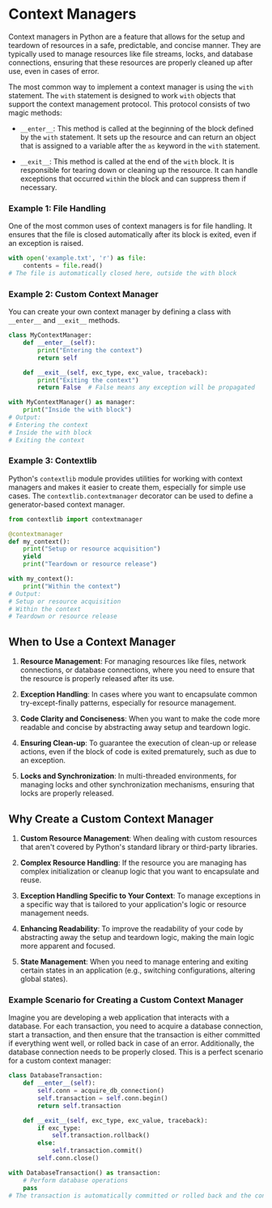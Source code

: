 # Context Managers

Context managers in Python are a feature that allows for the setup and teardown of resources in a safe, predictable, and concise manner. They are typically used to manage resources like file streams, locks, and database connections, ensuring that these resources are properly cleaned up after use, even in cases of error.

The most common way to implement a context manager is using the `with` statement. The `with` statement is designed to work `with` objects that support the context management protocol. This protocol consists of two magic methods:

- `__enter__`: This method is called at the beginning of the block defined by the `with` statement. It sets up the resource and can return an object that is assigned to a variable after the `as` keyword in the `with` statement.

- `__exit__`: This method is called at the end of the `with` block. It is responsible for tearing down or cleaning up the resource. It can handle exceptions that occurred `with`in the block and can suppress them if necessary.

### Example 1: File Handling

One of the most common uses of context managers is for file handling. It ensures that the file is closed automatically after its block is exited, even if an exception is raised.

```python
with open('example.txt', 'r') as file:
    contents = file.read()
# The file is automatically closed here, outside the with block
```

### Example 2: Custom Context Manager

You can create your own context manager by defining a class with `__enter__` and `__exit__` methods.

```python
class MyContextManager:
    def __enter__(self):
        print("Entering the context")
        return self

    def __exit__(self, exc_type, exc_value, traceback):
        print("Exiting the context")
        return False  # False means any exception will be propagated

with MyContextManager() as manager:
    print("Inside the with block")
# Output:
# Entering the context
# Inside the with block
# Exiting the context
```

### Example 3: Contextlib

Python's `contextlib` module provides utilities for working with context managers and makes it easier to create them, especially for simple use cases. The `contextlib.contextmanager` decorator can be used to define a generator-based context manager.

```python
from contextlib import contextmanager

@contextmanager
def my_context():
    print("Setup or resource acquisition")
    yield
    print("Teardown or resource release")

with my_context():
    print("Within the context")
# Output:
# Setup or resource acquisition
# Within the context
# Teardown or resource release
```

## When to Use a Context Manager

1. **Resource Management**: For managing resources like files, network connections, or database connections, where you need to ensure that the resource is properly released after its use.

2. **Exception Handling**: In cases where you want to encapsulate common try-except-finally patterns, especially for resource management.

3. **Code Clarity and Conciseness**: When you want to make the code more readable and concise by abstracting away setup and teardown logic.

4. **Ensuring Clean-up**: To guarantee the execution of clean-up or release actions, even if the block of code is exited prematurely, such as due to an exception.

5. **Locks and Synchronization**: In multi-threaded environments, for managing locks and other synchronization mechanisms, ensuring that locks are properly released.

## Why Create a Custom Context Manager

1. **Custom Resource Management**: When dealing with custom resources that aren't covered by Python's standard library or third-party libraries.

2. **Complex Resource Handling**: If the resource you are managing has complex initialization or cleanup logic that you want to encapsulate and reuse.

3. **Exception Handling Specific to Your Context**: To manage exceptions in a specific way that is tailored to your application's logic or resource management needs.

4. **Enhancing Readability**: To improve the readability of your code by abstracting away the setup and teardown logic, making the main logic more apparent and focused.

5. **State Management**: When you need to manage entering and exiting certain states in an application (e.g., switching configurations, altering global states).

### Example Scenario for Creating a Custom Context Manager

Imagine you are developing a web application that interacts with a database. For each transaction, you need to acquire a database connection, start a transaction, and then ensure that the transaction is either committed if everything went well, or rolled back in case of an error. Additionally, the database connection needs to be properly closed. This is a perfect scenario for a custom context manager:

```python
class DatabaseTransaction:
    def __enter__(self):
        self.conn = acquire_db_connection()
        self.transaction = self.conn.begin()
        return self.transaction

    def __exit__(self, exc_type, exc_value, traceback):
        if exc_type:
            self.transaction.rollback()
        else:
            self.transaction.commit()
        self.conn.close()

with DatabaseTransaction() as transaction:
    # Perform database operations
    pass
# The transaction is automatically committed or rolled back and the connection is closed
```
